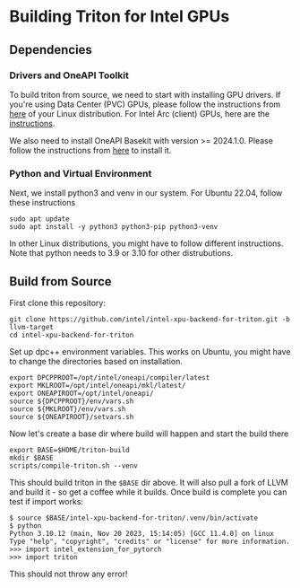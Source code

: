 # Building Triton for Intel GPUs

## Dependencies

### Drivers and OneAPI Toolkit

To build triton from source, we need to start with installing GPU drivers. If you're using Data Center (PVC) GPUs, please follow the instructions from [here](https://dgpu-docs.intel.com/driver/installation.html#install-steps) of your Linux distribution. For Intel Arc (client) GPUs, here are the [instructions](https://dgpu-docs.intel.com/driver/client/overview.html).

We also need to install OneAPI Basekit with version >= 2024.1.0. Please follow the instructions from [here](https://www.intel.com/content/www/us/en/developer/tools/oneapi/base-toolkit-download.html) to install it.


### Python and Virtual Environment

Next, we install python3 and venv in our system. For Ubuntu 22.04, follow these instructions

```
sudo apt update
sudo apt install -y python3 python3-pip python3-venv
```

In other Linux distributions, you might have to follow different instructions. Note that python needs to 3.9 or 3.10 for other distrubutions.


## Build from Source

First clone this repository:

```
git clone https://github.com/intel/intel-xpu-backend-for-triton.git -b llvm-target
cd intel-xpu-backend-for-triton
```

Set up dpc++ environment variables. This works on Ubuntu, you might have to change the directories based on installation.

```
export DPCPPROOT=/opt/intel/oneapi/compiler/latest
export MKLROOT=/opt/intel/oneapi/mkl/latest/
export ONEAPIROOT=/opt/intel/oneapi/
source ${DPCPPROOT}/env/vars.sh
source ${MKLROOT}/env/vars.sh
source ${ONEAPIROOT}/setvars.sh
```

Now let's create a base dir where build will happen and start the build there

```
export BASE=$HOME/triton-build
mkdir $BASE
scripts/compile-triton.sh --venv
```

This should build triton in the `$BASE` dir above. It will also pull a fork of LLVM and build it - so get a coffee while it builds. Once build is complete you can test if import works:

```
$ source $BASE/intel-xpu-backend-for-triton/.venv/bin/activate
$ python
Python 3.10.12 (main, Nov 20 2023, 15:14:05) [GCC 11.4.0] on linux
Type "help", "copyright", "credits" or "license" for more information.
>>> import intel_extension_for_pytorch
>>> import triton
```

This should not throw any error!
